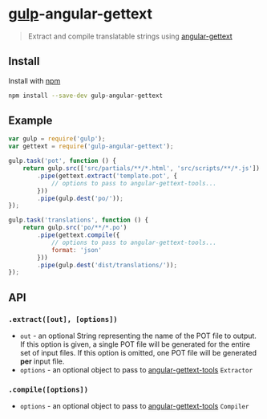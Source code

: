# [gulp](http://gulpjs.com)-angular-gettext

> Extract and compile translatable strings using [angular-gettext](http://angular-gettext.rocketeer.be)

## Install

Install with [npm](https://npmjs.org/package/gulp-angular-gettext)

```sh
npm install --save-dev gulp-angular-gettext
```

## Example

```js
var gulp = require('gulp');
var gettext = require('gulp-angular-gettext');

gulp.task('pot', function () {
    return gulp.src(['src/partials/**/*.html', 'src/scripts/**/*.js'])
        .pipe(gettext.extract('template.pot', {
            // options to pass to angular-gettext-tools...
        }))
        .pipe(gulp.dest('po/'));
});

gulp.task('translations', function () {
	return gulp.src('po/**/*.po')
		.pipe(gettext.compile({
		    // options to pass to angular-gettext-tools...
		    format: 'json'
        }))
		.pipe(gulp.dest('dist/translations/'));
});
```

## API

### `.extract([out], [options])`
* `out` - an optional String representing the name of the POT file to output. If this option is given, a single POT file
  will be generated for the entire set of input files. If this option is omitted, one POT file will be generated
  __per__ input file.
* `options` - an optional object to pass to [angular-gettext-tools](https://github.com/rubenv/angular-gettext-tools)
  `Extractor`

### `.compile([options])`
* `options` - an optional object to pass to [angular-gettext-tools](https://github.com/rubenv/angular-gettext-tools)
  `Compiler`

